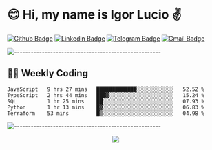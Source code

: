 # :blush: Hi, my name is Igor Lucio :v:

[![Github Badge](https://img.shields.io/badge/-Github-000?style=flat-square&logo=Github&logoColor=white&link=https://github.com/lucasgdb)](https://github.com/iguit0)
[![Linkedin Badge](https://img.shields.io/badge/-LinkedIn-blue?style=flat-square&logo=Linkedin&logoColor=white&link=https://www.linkedin.com/in/igor-lucio-alves/)](https://www.linkedin.com/in/igor-lucio-alves/)
[![Telegram Badge](https://img.shields.io/badge/-Telegram-1ca0f1?style=flat-square&labelColor=1ca0f1&logo=telegram&logoColor=white&link=https://t.me/iguit0)](https://t.me/iguit0)
[![Gmail Badge](https://img.shields.io/badge/-Gmail-c14438?style=flat-square&logo=Gmail&logoColor=white&link=mailto:igorsk89@gmail.com)](mailto:igorsk89@gmail.com)

![-----------------------------------------------------](https://raw.githubusercontent.com/andreasbm/readme/master/assets/lines/colored.png)

## :man_technologist: Weekly Coding
<!--START_SECTION:waka-->
```text
JavaScript   9 hrs 27 mins   █████████████░░░░░░░░░░░░   52.52 % 
TypeScript   2 hrs 44 mins   ███▓░░░░░░░░░░░░░░░░░░░░░   15.24 % 
SQL          1 hr 25 mins    ██░░░░░░░░░░░░░░░░░░░░░░░   07.93 % 
Python       1 hr 13 mins    █▓░░░░░░░░░░░░░░░░░░░░░░░   06.83 % 
Terraform    53 mins         █▒░░░░░░░░░░░░░░░░░░░░░░░   04.98 % 
```
<!--END_SECTION:waka-->
![-----------------------------------------------------](https://raw.githubusercontent.com/andreasbm/readme/master/assets/lines/colored.png)

<div align="center"><img src="https://github-readme-stats.vercel.app/api?username=iguit0&show_icons=true&count_private=true&theme=radical&hide=issues" /></div>
